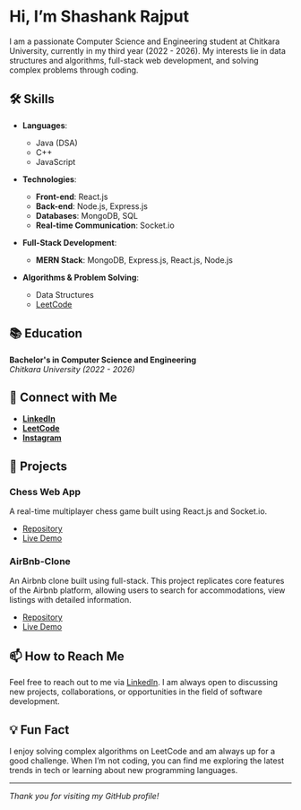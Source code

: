# Hi, I’m Shashank Rajput

I am a passionate Computer Science and Engineering student at Chitkara University, currently in my third year (2022 - 2026). My interests lie in data structures and algorithms, full-stack web development, and solving complex problems through coding.

## 🛠 Skills

- **Languages**:
  - Java (DSA)
  - C++
  - JavaScript

- **Technologies**:
  - **Front-end**: React.js
  - **Back-end**: Node.js, Express.js
  - **Databases**: MongoDB, SQL
  - **Real-time Communication**: Socket.io

- **Full-Stack Development**:
  - **MERN Stack**: MongoDB, Express.js, React.js, Node.js

- **Algorithms & Problem Solving**:
  - Data Structures
  - [LeetCode](https://leetcode.com/u/rajputshashank/)

## 📚 Education

**Bachelor's in Computer Science and Engineering**  
_Chitkara University (2022 - 2026)_

## 🔗 Connect with Me

- **[LinkedIn](https://www.linkedin.com/in/rajputshashank)**
- **[LeetCode](https://leetcode.com/u/rajputshashank/)**
- **[Instagram](https://www.instagram.com/rajputshashank_/)**

<!-- ## 📈 GitHub Stats

![Shashank's GitHub stats](https://github-readme-stats.vercel.app/api?username=rajputshashank003&show_icons=true&theme=radical)

![Top Langs](https://github-readme-stats.vercel.app/api/top-langs/?username=rajputshashank003&layout=compact&theme=radical) -->

## 🚀 Projects

### Chess Web App
A real-time multiplayer chess game built using React.js and Socket.io.
- [Repository](https://github.com/rajputshashank003/Chess.v.0.2.1)
- [Live Demo](https://chessv.netlify.app/)

### AirBnb-Clone
An Airbnb clone built using full-stack. This project replicates core features of the Airbnb platform, allowing users to search for accommodations, view listings with detailed information.
- [Repository](https://github.com/rajputshashank003/Airbnb-MajorProject)
- [Live Demo](https://airbnb-majorproject-e1qd.onrender.com/listings)

<!-- Add more projects as needed -->

## 📫 How to Reach Me

Feel free to reach out to me via [LinkedIn](https://www.linkedin.com/in/rajputshashank). I am always open to discussing new projects, collaborations, or opportunities in the field of software development.

## 💡 Fun Fact

I enjoy solving complex algorithms on LeetCode and am always up for a good challenge. When I’m not coding, you can find me exploring the latest trends in tech or learning about new programming languages.

---

_Thank you for visiting my GitHub profile!_

<!-- You can add a footer with icons linking to your social profiles or email -->
